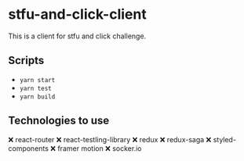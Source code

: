# stfu-and-click-client

This is a client for stfu and click challenge.

## Scripts

- `yarn start`
- `yarn test`
- `yarn build`

## Technologies to use

❌ react-router
❌ react-testling-library
❌ redux
❌ redux-saga
❌ styled-components
❌ framer motion
❌ socker.io
